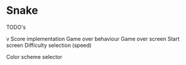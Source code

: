 # Snake
TODO's

v Score implementation
  Game over behaviour
  Game over screen
  Start screen
  Difficulty selection (speed)

  Color scheme selector

